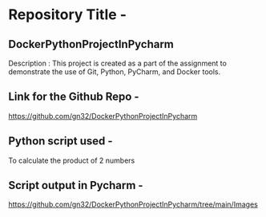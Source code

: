 # Repository Title -
## DockerPythonProjectInPycharm
Description : This project is created as a part of the assignment to demonstrate the use of Git, Python, PyCharm, and Docker tools.

## Link for the Github Repo -
https://github.com/gn32/DockerPythonProjectInPycharm

## Python script used -
To calculate the product of 2 numbers

## Script output in Pycharm -
https://github.com/gn32/DockerPythonProjectInPycharm/tree/main/Images






